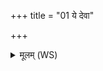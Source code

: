 +++
title = "01 ये देवा"

+++
<details><summary>मूलम् (WS)</summary>

ये देवा दिव्येकादश स्थ ते देवासो हविरिदं जुषध्वम्॥ १ ॥ तु. शौ.सं. १९.२७.११  
ये देवा अन्तरिक्ष एकादश स्थ ते देवासो हविरिदं जुषध्वम्॥ २ ॥  
ये देवा पृथिव्यामेकादश स्थ ते देवासो हविरिदं जुषध्वम् ॥ ३ ॥
</details>